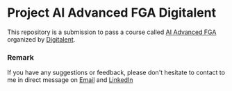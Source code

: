 # Project AI Advanced FGA Digitalent

This repository is a submission to pass a course called [AI Advanced FGA](https://digitalent.komdigi.go.id/pelatihan/10255/) organized by [Digitalent](https://digitalent.komdigi.go.id/).

### Remark
If you have any suggestions or feedback, please don't hesitate to contact to me in direct message on [Email](mailto:azizhabibrahim@gmail.com) and 
[LinkedIn](https://www.linkedin.com/in/mhabibr02/)
